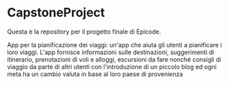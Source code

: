 # CapstoneProject
Questa è la repository per il progetto finale di Epicode.

App per la pianificazione dei viaggi: un'app che aiuta gli utenti a pianificare i loro viaggi. L'app fornisce informazioni sulle destinazioni, suggerimenti di itinerario, prenotazioni di voli e alloggi, escursioni da fare nonché consigli di viaggio da parte di altri utenti con l'introduzione di un piccolo blog ed ogni meta ha un cambio valuta in base al loro paese di provenienza

